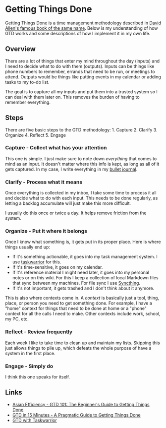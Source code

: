 # Getting Things Done

Getting Things Done is a time management methodology described in [David Allen's famous book of the same name](https://gettingthingsdone.com/). Below is my understanding of how GTD works and some descriptions of how I implement it in my own life.

## Overview

There are a lot of things that enter my mind throughout the day \(inputs\) and I need to decide what to do with them \(outputs\). Inputs can be things like phone numbers to remember, errands that need to be run, or meetings to attend. Outputs would be things like putting events in my calendar or adding tasks to my to-do list.

The goal is to capture all my inputs and put them into a trusted system so I can deal with them later on. This removes the burden of having to remember everything.

## Steps

There are five basic steps to the GTD methodology: 1. Capture 2. Clarify 3. Organize 4. Reflect 5. Engage

### Capture - Collect what has your attention

This one is simple. I just make sure to note down _everything_ that comes to mind as an input. It doesn't matter where this info is kept, as long as all of it gets captured. In my case, I write everything in my [bullet journal](https://bulletjournal.com/).

### Clarify - Process what it means

Once everything is collected in my inbox, I take some time to process it all and decide what to do with each input. This needs to be done regularly, as letting a backlog accumulate will just make this more difficult.

I usually do this once or twice a day. It helps remove friction from the system.

### Organize - Put it where it belongs

Once I know what something is, it gets put in its proper place. Here is where things usually end up:

* If it's something actionable, it goes into my task management system. I use [taskwarrior](https://taskwarrior.org/) for this.
* If it's time-sensitive, it goes on my calendar.
* If it's reference material I might need later, it goes into my personal notes or on this wiki. For this I keep a collection of local Markdown files that sync between my machines. For file sync I use [Syncthing](https://syncthing.net/).
* If it's not important, it gets trashed and I don't think about it anymore.

This is also where contexts come in. A _context_ is basically just a tool, thing, place, or person you need to get something done. For example, I have a "home" context for things that need to be done at home or a "phone" context for all the calls I need to make. Other contexts include work, school, my PC, etc.

### Reflect - Review frequently

Each week I like to take time to clean up and maintain my lists. Skipping this just allows things to pile up, which defeats the whole purpose of have a system in the first place.

### Engage - Simply do

I think this one speaks for itself.

## Links

* [Asian Efficiency - GTD 101: The Beginner's Guide to Getting Things Done](http://www.asianefficiency.com/task-management/gtd-intro/)
* [GTD in 15 Minutes - A Pragmatic Guide to Getting Things Done](https://hamberg.no/gtd)
* [GTD with Taskwarrior](https://cs-syd.eu/posts/2015-06-14-gtd-with-taskwarrior-part-1-intro)

